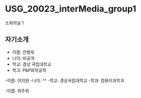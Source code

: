 # USG_20023_interMedia_group1
소회의실 1
## 자기소개
- 이름: 안병욱
- 나이: 비공개
- 학교: 경상 국립대학교
- 학고: P&P화학공학 

-이름: 이지원
-나이: ^^
-학교: 경상국립대학교
-학과: 컴퓨터과학과

-이름: 최주희

